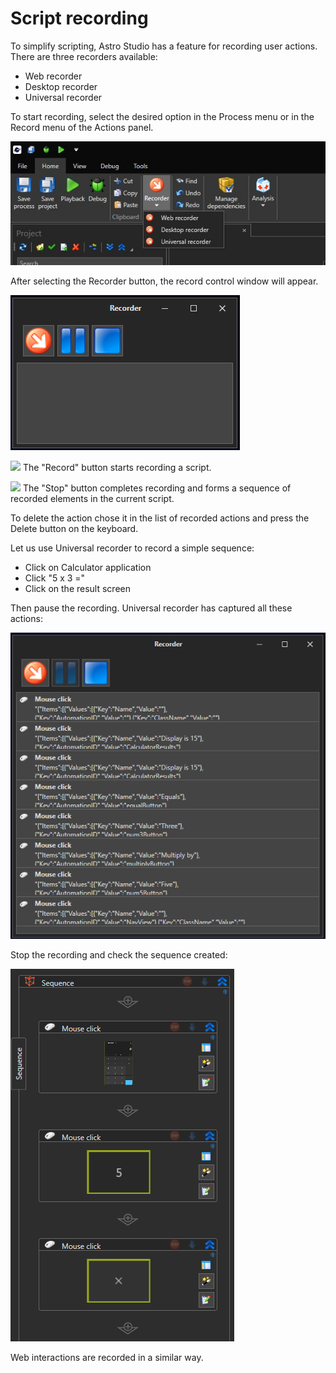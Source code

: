 # Script recording

To simplify scripting, Astro Studio has a feature for recording user actions. There are three recorders available:

* Web recorder
* Desktop recorder
* Universal recorder

To start recording, select the desired option in the Process menu or in the Record menu of the Actions panel. 

![](<../.gitbook/assets/Recorders.jpeg>)

After selecting the Recorder button, the record control window will appear.

![](<../.gitbook/assets/Universal_recorder.png>)

![](<../.gitbook/assets/1 (26).png>) The "Record" button starts recording a script.

![](<../.gitbook/assets/2 (9).png>) The "Stop" button completes recording and forms a sequence of recorded elements in the current script.

To delete the action chose it in the list of recorded actions and press the Delete button on the keyboard.&#x20;

Let us use Universal recorder to record a simple sequence:
- Click on Calculator application
- Click "5 x 3 ="
- Click on the result screen

Then pause the recording. Universal recorder has captured all these actions: 

![](<../.gitbook/assets/Universal_recorder_results.png>)

Stop the recording and check the sequence created: 

![](<../.gitbook/assets/Recorded_sequence.png>)

Web interactions are recorded in a similar way.
